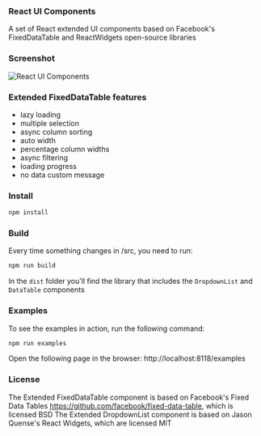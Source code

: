 ### React UI Components

A set of React extended UI components based on Facebook's FixedDataTable and ReactWidgets open-source libraries

### Screenshot

![React UI Components](screenshot.jpg)

### Extended FixedDataTable features

* lazy loading
* multiple selection
* async column sorting
* auto width
* percentage column widths
* async filtering
* loading progress
* no data custom message

### Install

```sh
npm install
```

### Build

Every time something changes in /src, you need to run:

```sh
npm run build
```

In the `dist` folder you'll find the library that includes the  `DropdownList` and `DataTable` components

### Examples

To see the examples in action, run the following command:

```sh
npm run examples
```

Open the following page in the browser: http://localhost:8118/examples

### License

The Extended FixedDataTable component is based on Facebook's Fixed Data Tables https://github.com/facebook/fixed-data-table, which is licensed BSD
The Extended DropdownList component is based on Jason Quense's React Widgets, which are licensed MIT